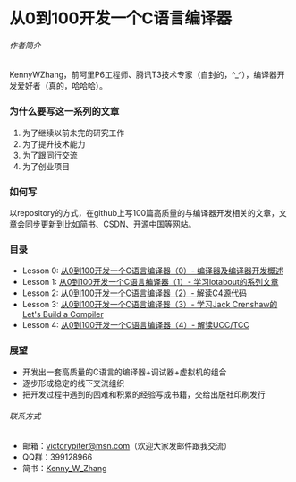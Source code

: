 # 从0到100开发一个C语言编译器

###### 作者简介

KennyWZhang，前阿里P6工程师、腾讯T3技术专家（自封的，^_^），编译器开发爱好者（真的，哈哈哈）。

### 为什么要写这一系列的文章

1. 为了继续以前未完的研究工作
2. 为了提升技术能力
1. 为了跟同行交流
1. 为了创业项目

### 如何写

以repository的方式，在github上写100篇高质量的与编译器开发相关的文章，文章会同步更新到比如简书、CSDN、开源中国等网站。

### 目录

* Lesson 0: [从0到100开发一个C语言编译器（0）- 编译器及编译器开发概述](https://github.com/KennyWZhang/C_Compiler/tree/master/Lesson_0)
* Lesson 1: [从0到100开发一个C语言编译器（1）- 学习lotabout的系列文章](https://github.com/KennyWZhang/C_Compiler/tree/master/Lesson_1)
* Lesson 2: [从0到100开发一个C语言编译器（2）- 解读C4源代码](https://github.com/KennyWZhang/C_Compiler/tree/master/Lesson_2)
* Lesson 3: [从0到100开发一个C语言编译器（3）- 学习Jack Crenshaw的Let's Build a Compiler](https://github.com/KennyWZhang/C_Compiler/tree/master/Lesson_3)
* Lesson 4: [从0到100开发一个C语言编译器（4）- 解读UCC/TCC](https://github.com/KennyWZhang/C_Compiler/tree/master/Lesson_4)

### 展望

* 开发出一套高质量的C语言的编译器+调试器+虚拟机的组合
* 逐步形成稳定的线下交流组织
* 把开发过程中遇到的困难和积累的经验写成书籍，交给出版社印刷发行

###### 联系方式

* 邮箱：victorypiter@msn.com（欢迎大家发邮件跟我交流）
* QQ群：399128966
* 简书：[Kenny_W_Zhang](http://www.jianshu.com/users/fcfa0c6182e4)
